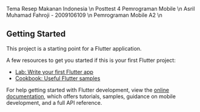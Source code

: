 Tema Resep Makanan Indonesia \n
Posttest 4 Pemrograman Mobile \n
Asril Muhamad Fahroji - 2009106109 \n
Pemrograman Mobile A2 \n

## Getting Started

This project is a starting point for a Flutter application.

A few resources to get you started if this is your first Flutter project:

- [Lab: Write your first Flutter app](https://docs.flutter.dev/get-started/codelab)
- [Cookbook: Useful Flutter samples](https://docs.flutter.dev/cookbook)

For help getting started with Flutter development, view the
[online documentation](https://docs.flutter.dev/), which offers tutorials,
samples, guidance on mobile development, and a full API reference.
